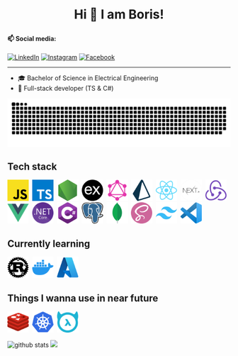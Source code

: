 # <p align="center">Hi 👋 I am Boris!</p>

#### 📫 Social media:

<a href="https://www.linkedin.com/in/boris-bošković-5069a9182/" target="_blank"><img src="https://img.shields.io/badge/LinkedIn-%230077B5.svg?&style=flat-square&logo=linkedin&logoColor=white" alt="LinkedIn"></a>
<a href="https://www.instagram.com/boskovic._/" target="_blank"><img src="https://img.shields.io/badge/Instagram-%23E4405F.svg?&style=flat-square&logo=instagram&logoColor=white" alt="Instagram"></a>
<a href="https://www.facebook.com/borishetfield" target="_blank"><img src="https://img.shields.io/badge/Facebook-%231877F2.svg?&style=flat-square&logo=facebook&logoColor=white" alt="Facebook"></a>

---

-   🎓 Bachelor of Science in Electrical Engineering
-   🎯 Full-stack developer (TS & C#)

<img src="images/snake.svg" />

## Tech stack

<a href="https://developer.mozilla.org/en-US/docs/Web/JavaScript" ><img src="icons/javascript.png" title="JavaScript" width=48 height=48 /></a>&nbsp;
<a href="https://www.typescriptlang.org/" ><img src="icons/typescript.png" title="TypeScript" width=48 height=48 /></a>&nbsp;
<a href="https://nodejs.org/en/" ><img src="icons/nodejs.png" title="Node.js" width=48 height=48 /></a>&nbsp;
<a href="https://expressjs.com/" ><img src="icons/express.png" title="express.js" width=48 height=48 /></a>&nbsp;
<a href="https://graphql.org/" ><img src="icons/graphql.png" title="GraphQL" width=48 height=48 /></a>&nbsp;
<a href="https://www.prisma.io//" ><img src="icons/prisma.png" title="Prisma" width=48 height=48 /></a>&nbsp;
<a href="https://reactjs.org/" ><img src="icons/react.png" title="React" width=48 height=48 /></a>&nbsp;
<a href="https://nextjs.org/" ><img src="icons/next.png" title="Next.js" width=48 height=48 /></a>&nbsp;
<a href="https://redux.js.org/" ><img src="icons/redux.png" title="Redux" width=48 height=48 /></a>&nbsp;
<a href="https://vuejs.org/" ><img src="icons/vuejs.png" title="Vue.js" width=48 height=48 /></a>&nbsp;
<a href="https://docs.microsoft.com/en-us/aspnet/core/?view=aspnetcore-6.0" ><img src="icons/dotnetcore.png" title=".NET Core" width=48 height=48 /></a>&nbsp;
<a href="https://docs.microsoft.com/en-us/dotnet/csharp/" ><img src="icons/csharp.png" title="C#" width=48 height=48 /></a>&nbsp;
<a href="https://www.postgresql.org/" ><img src="icons/postgres.png" title="PostgreSQL" width=48 height=48 /></a>&nbsp;
<a href="https://www.mongodb.com/" ><img src="icons/mongodb.png" title="MongoDB" width=48 height=48 /></a>&nbsp;
<a href="https://sass-lang.com/" ><img src="icons/sass.png" title="Sass" width=48 height=48 /></a>&nbsp;
<a href="https://tailwindcss.com/" ><img src="icons/tailwind.png" title="Tailwind" width=48 height=48 /></a>&nbsp;
<a href="https://code.visualstudio.com/" ><img src="icons/vscode.png" title="Visual Studio Code" width=48 height=48 /></a>&nbsp;

## Currently learning

<a href="https://www.rust-lang.org/"><img src="icons/rust.png" title="Rust" width=48 height=48 /></a>&nbsp;
<a href="https://www.docker.com/" ><img src="icons/docker.png" title="Docker" width=48 height=48 /></a>&nbsp;
<a href="https://azure.microsoft.com/" ><img src="icons/azure.png" title="Azure" width=48 height=48 /></a>&nbsp;

## Things I wanna use in near future

<a href="https://redis.io/"><img src="icons/redis.png" title="Redis" width=48 height=48 /></a>&nbsp;
<a href="https://kubernetes.io/"><img src="icons/kubernetes.png" title="Kubernetes" width=48 height=48 /></a>&nbsp;
<a href="https://hasura.io/docs/latest/graphql/core/index/"><img src="icons/hasura.png" title="Hasura" width=48 height=48 /></a>&nbsp;

<img src="https://github-readme-stats.vercel.app/api?username=borisboskovic&show_icons=true" alt="github stats" width="48%" /> <img src="https://github-readme-streak-stats.herokuapp.com/?user=borisboskovic&theme=light" width="48%" >

<!--
**borisboskovic/borisboskovic** is a ✨ _special_ ✨ repository because its `README.md` (this file) appears on your GitHub profile.

Here are some ideas to get you started:

- 🔭 I’m currently working on ...
- 🌱 I’m currently learning ...
- 👯 I’m looking to collaborate on ...
- 🤔 I’m looking for help with ...
- 💬 Ask me about ...
- 📫 How to reach me: ...
- 😄 Pronouns: ...
- ⚡ Fun fact: ...

![Visitor](https://visitor-badge.laobi.icu/badge?page_id=borisboskovic)

### Top Languages
 ![Top Langs](https://github-readme-stats.vercel.app/api/top-langs/?username=borisboskovic&layout=compact)

### Github Streaks
<img src="https://github-readme-streak-stats.herokuapp.com/?user=borisboskovic&theme=light" width="45%" >

-->
